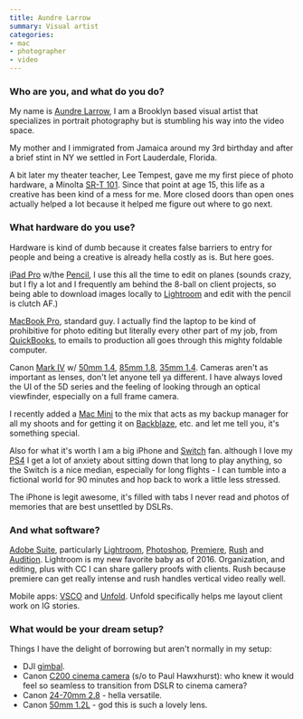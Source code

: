 ```yaml
---
title: Aundre Larrow
summary: Visual artist 
categories:
- mac
- photographer
- video
---
```


### Who are you, and what do you do?

My name is [Aundre Larrow](https://www.aundrelarrow.com/ "Aundre's website."), I am a Brooklyn based visual artist that specializes in portrait photography but is stumbling his way into the video space.

My mother and I immigrated from Jamaica around my 3rd birthday and after a brief stint in NY we settled in Fort Lauderdale, Florida.

A bit later my theater teacher, Lee Tempest, gave me my first piece of photo hardware, a Minolta [SR-T 101][sr-t-101]. Since that point at age 15, this life as a creative has been kind of a mess for me. More closed doors than open ones actually helped a lot because it helped me figure out where to go next.

### What hardware do you use?

Hardware is kind of dumb because it creates false barriers to entry for people and being a creative is already hella costly as is. But here goes.

[iPad Pro][ipad-pro] w/the [Pencil][], I use this all the time to edit on planes (sounds crazy, but I fly a lot and I frequently am behind the 8-ball on client projects, so being able to download images locally to [Lightroom][lightroom-ios] and edit with the pencil is clutch AF.)

[MacBook Pro][macbook-pro], standard guy. I actually find the laptop to be kind of prohibitive for photo editing but literally every other part of my job, from [QuickBooks][], to emails to production all goes through this mighty foldable computer.

Canon [Mark IV][eos-5d-mark-iv] w/ [50mm 1.4][ef-50mm-f1.4-usm], [85mm 1.8][ef-85mm-f1.8-usm], [35mm 1.4][ef-35mm-f1.4l-usm]. Cameras aren't as important as lenses, don't let anyone tell ya different. I have always loved the UI of the 5D series and the feeling of looking through an optical viewfinder, especially on a full frame camera.

I recently added a [Mac Mini][mac-mini] to the mix that acts as my backup manager for all my shoots and for getting it on [Backblaze][], etc. and let me tell you, it's something special.

Also for what it's worth I am a big iPhone and [Switch][switch.2] fan. although I love my [PS4][] I get a lot of anxiety about sitting down that long to play anything, so the Switch is a nice median, especially for long flights - I can tumble into a fictional world for 90 minutes and hop back to work a little less stressed.

The iPhone is legit awesome, it's filled with tabs I never read and photos of memories that are best unsettled by DSLRs.

### And what software?

[Adobe Suite][creative-suite], particularly [Lightroom][], [Photoshop][], [Premiere][], [Rush][premiere-rush] and [Audition][]. Lightroom is my new favorite baby as of 2016. Organization, and editing, plus with CC I can share gallery proofs with clients. Rush because premiere can get really intense and rush handles vertical video really well.

Mobile apps: [VSCO][vsco-ios] and [Unfold][unfold-ios]. Unfold specifically helps me layout client work on IG stories.

### What would be your dream setup?

Things I have the delight of borrowing but aren't normally in my setup:

- DJI [gimbal][ronin-s].
- Canon [C200 cinema camera][eos-c200] (s/o to Paul Hawxhurst): who knew it would feel so seamless to transition from DSLR to cinema camera?
- Canon [24-70mm 2.8][ef-24-70mm-f2.8l-usm] - hella versatile.
- Canon [50mm 1.2L][ef-50mm-f1.2l-usm] - god this is such a lovely lens.

[audition]: https://creative.adobe.com/products/audition "An audio editing software suite."
[backblaze]: https://www.backblaze.com/cloud-backup.html "Online backup."
[creative-suite]: https://www.adobe.com/creativecloud.html "A collection of design tools."
[ef-24-70mm-f2.8l-usm]: http://usa.canon.com/cusa/consumer/products/cameras/ef_lens_lineup/ef_24_70mm_f_2_8l_usm "A zoom lens for cameras."
[ef-35mm-f1.4l-usm]: https://www.usa.canon.com/cusa/consumer/products/cameras/ef_lens_lineup/ef_35mm_f_1_4l_usm "A wide angle lens for DSLRs."
[ef-50mm-f1.2l-usm]: http://usa.canon.com/cusa/consumer/products/cameras/ef_lens_lineup/ef_50mm_f_1_2l_usm "A standard and medium telephoto camera lens."
[ef-50mm-f1.4-usm]: https://www.usa.canon.com/cusa/support/consumer/eos_slr_camera_systems/lenses/ef_50mm_f_1_4_usm "A lens for SLR cameras."
[ef-85mm-f1.8-usm]: http://usa.canon.com/cusa/consumer/products/cameras/ef_lens_lineup/ef_85mm_f_1_8_usm "A telephoto lens."
[eos-5d-mark-iv]: https://www.usa.canon.com/internet/portal/us/home/products/details/cameras/dslr/eos-5d-mark-iv "A 30.4 megapixel DSLR."
[eos-c200]: https://www.usa.canon.com/internet/portal/us/home/products/details/cameras/cinema-eos/eos-c200 "A digital cinema camera."
[ipad-pro]: https://en.wikipedia.org/wiki/IPad_Pro "An iOS tablet."
[lightroom-ios]: https://itunes.apple.com/gb/app/adobe-photoshop-lightroom/id804177739 "A photo editing and management app."
[lightroom]: https://www.adobe.com/products/photoshop-lightroom.html "Photo management and editing software."
[mac-mini]: https://www.apple.com/mac-mini/ "A small desktop computer."
[macbook-pro]: https://www.apple.com/macbook-pro/ "A laptop."
[pencil]: https://www.fiftythree.com/pencil "An iPad stylus."
[photoshop]: https://www.adobe.com/products/photoshop.html "A bitmap image editor."
[premiere-rush]: https://www.adobe.com/products/premiere-rush.html "Software for editing and sharing videos."
[premiere]: https://www.adobe.com/products/premiere.html "A video editing suite."
[ps4]: http://us.playstation.com/ps4/index.htm "A shiny gaming console from Sony."
[quickbooks]: https://quickbooks.intuit.com/ "Business accounting software for Windows."
[ronin-s]: https://www.dji.com/us/ronin-s/ "A gimbal."
[sr-t-101]: https://en.wikipedia.org/wiki/Minolta_SR-T_101 "A 35mm SLR."
[switch.2]: https://www.nintendo.com/switch/ "A gaming console."
[unfold-ios]: https://apps.apple.com/us/app/unfold-story-templates/id1247275033 "An app for storyboarding videos and photos."
[vsco-ios]: https://apps.apple.com/app/vsco-cam/id588013838 "A camera app."
